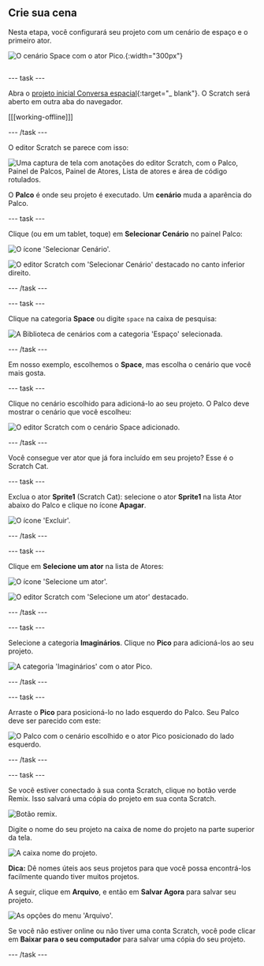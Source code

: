 ## Crie sua cena

<div style="display: flex; flex-wrap: wrap">
<div style="flex-basis: 200px; flex-grow: 1; margin-right: 15px;">
Nesta etapa, você configurará seu projeto com um cenário de espaço e o primeiro ator. 
</div>
<div>

![O cenário Space com o ator Pico.](images/backdrop-step.png){:width="300px"}

</div>
</div>

--- task ---

Abra o [projeto inicial Conversa espacial](https://scratch.mit.edu/projects/582213331/editor){:target="_ blank"}. O Scratch será aberto em outra aba do navegador.

[[[working-offline]]]

--- /task ---

O editor Scratch se parece com isso:

![Uma captura de tela com anotações do editor Scratch, com o Palco, Painel de Palcos, Painel de Atores, Lista de atores e área de código rotulados.](images/scratch-interface.png)

O **Palco** é onde seu projeto é executado. Um **cenário** muda a aparência do Palco.

--- task ---

Clique (ou em um tablet, toque) em **Selecionar Cenário** no painel Palco:

![O ícone 'Selecionar Cenário'.](images/backdrop-button.png)

![O editor Scratch com 'Selecionar Cenário' destacado no canto inferior direito.](images/choose-a-backdrop.png)

--- /task ---

--- task ---

Clique na categoria **Space** ou digite `space` na caixa de pesquisa:

![A Biblioteca de cenários com a categoria 'Espaço' selecionada.](images/space-backdrops.png)

--- /task ---

Em nosso exemplo, escolhemos o **Space**, mas escolha o cenário que você mais gosta.

--- task ---

Clique no cenário escolhido para adicioná-lo ao seu projeto. O Palco deve mostrar o cenário que você escolheu:

![O editor Scratch com o cenário Space adicionado.](images/inserted-backdrop.png)

--- /task ---

Você consegue ver ator que já fora incluído em seu projeto? Esse é o Scratch Cat.

--- task ---

Exclua o ator **Sprite1** (Scratch Cat): selecione o ator **Sprite1** na lista Ator abaixo do Palco e clique no ícone **Apagar**.

![O ícone 'Excluir'.](images/delete-sprite.png)

--- /task ---

--- task ---

Clique em **Selecione um ator** na lista de Atores:

![O ícone 'Selecione um ator'.](images/sprite-button.png)

![O editor Scratch com 'Selecione um ator' destacado.](images/choose-a-sprite.png)

--- /task ---

--- task ---

Selecione a categoria **Imaginários**. Clique no **Pico** para adicioná-los ao seu projeto.

![A categoria 'Imaginários' com o ator Pico.](images/fantasy-pico.png)

--- /task ---

--- task ---

Arraste o **Pico** para posicioná-lo no lado esquerdo do Palco. Seu Palco deve ser parecido com este:

![O Palco com o cenário escolhido e o ator Pico posicionado do lado esquerdo.](images/pico-on-stage.png)

--- /task ---

--- task ---

Se você estiver conectado à sua conta Scratch, clique no botão verde Remix. Isso salvará uma cópia do projeto em sua conta Scratch.

![Botão remix.](images/remix-button.png)

Digite o nome do seu projeto na caixa de nome do projeto na parte superior da tela.

![A caixa nome do projeto.](images/project-name.png)

**Dica:** Dê nomes úteis aos seus projetos para que você possa encontrá-los facilmente quando tiver muitos projetos.

A seguir, clique em **Arquivo**, e então em **Salvar Agora** para salvar seu projeto.

![As opções do menu 'Arquivo'.](images/file-menu.png)

Se você não estiver online ou não tiver uma conta Scratch, você pode clicar em **Baixar para o seu computador** para salvar uma cópia do seu projeto.

--- /task ---

